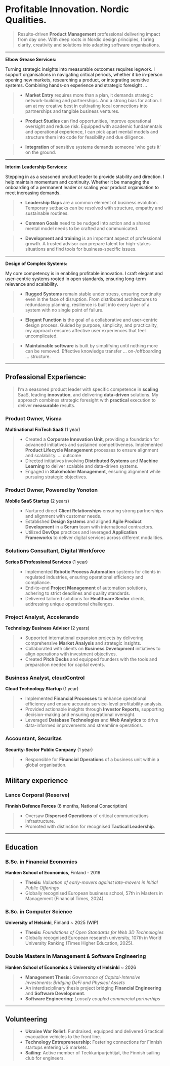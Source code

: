 # Profitable Innovation. Nordic Qualities.
> Results-driven **Product Management** professional delivering impact from day one. With deep roots in Nordic design principles, I bring clarity, creativity and solutions into adapting software organisations.

---

**Elbow Grease Services:**


Turning strategic insights into measurable outcomes requires legwork. I support organisations in navigating critical periods, whether it be in-person opening new markets, researching a product, or integrating sensitive systems. Combining hands-on experience and strategic foresight ...

> - **Market Entry** requires more than a plan, it demands strategic network-building and partnerships. And a strong bias for action. I am at my creative best in cultivating local connections into partnerships and tangible business ventures.

> - **Product Studies** can find opportunities, improve operational oversight and reduce risk. Equipped with academic fundamentals and operational experience, I can pick apart mental models and structure them into code for feasibility and due diligence.

> - **Integration** of sensitive systems demands someone 'who gets it' on the ground.

---

**Interim Leadership Services:**

Stepping in as a seasoned product leader to provide stability and direction. I help maintain momentum and continuity. Whether it be managing the onboarding of a permanent leader or scaling your product organisation to meet increasing demands.

> - **Leadership Gaps** are a common element of business evolution. Temporary setbacks can be resolved with structure, empathy and sustainable routines.

> - **Common Goals** need to be nudged into action and a shared mental model needs to be crafted and communicated.

> - **Development and training** is an important aspect of professional growth. A trusted advisor can prepare talent for high-stakes situations and find tools for business-specific issues.


---

**Design of Complex Systems:**

My core competency is in enabling profitable innovation. I craft elegant and user-centric systems rooted in open standards, ensuring long-term relevance and scalability. 

>  - **Rugged Systems** remain stable under stress, ensuring continuity even in the face of disruption. From distributed architectures to redundancy planning, resilience is built into every layer of a system with no single point of failure.

>  - **Elegant Function** is the goal of a collaborative and user-centric design process. Guided by purpose, simplicity, and practicality, my approach ensures affective user experiences that feel uncomplicated.

>  - **Maintainable software** is built by simplifying until nothing more can be removed. Effective knowledge transfer ... on-/offboarding ... structure.


---

## Professional Experience:

> I’m a seasoned product leader with specific competence in **scaling** SaaS, leading **innovation**, and delivering **data-driven** solutions. My approach combines strategic foresight with **practical** execution to deliver **measurable** results.

### Product Owner, Visma  
**Multinational FinTech SaaS** (1 year) 

>   - Created a **Corporate Innovation Unit**, providing a foundation for advanced initiatives and sustained competitiveness. Implemented **Product Lifecycle Management** processes to ensure alignment and scalability. ... outcome
>   - Directed initiatives involving **Distributed Systems** and **Machine Learning** to deliver scalable and data-driven systems.
>   - Engaged in **Stakeholder Management**, ensuring alignment while pursuing strategic objectives.


### Product Owner, Powered by Yonoton
**Mobile SaaS Startup** (2 years)  

>   - Nurtured direct **Client Relationships** ensuring strong partnerships and alignment with customer needs.
>   - Established **Design Systems** and aligned **Agile Product Development** in a **Scrum** team with international contractors.
>   - Utilized **DevOps** practices and leveraged **Application Frameworks** to deliver digital services across different modalities.



### Solutions Consultant, Digital Workforce  
**Series B Professional Services** (1 year)

>   - Implemented **Robotic Process Automation** systems for clients in regulated industries, ensuring operational efficiency and compliance.
>   - End-to-end **Project Management** of automation solutions, adhering to strict deadlines and quality standards.  
>   - Delivered tailored solutions for **Healthcare Sector** clients, addressing unique operational challenges.



### Project Analyst, Accelerando  
**Technology Business Advisor**  (2 years)

>   - Supported international expansion projects by delivering comprehensive **Market Analysis** and strategic insights.
>   - Collaborated with clients on **Business Development** initiatives to align operations with investment objectives.
>   - Created **Pitch Decks** and equipped founders with the tools and preparation needed for capital events.


### Business Analyst, cloudControl  
**Cloud Technology Startup**  (1 year)

>   - Implemented **Financial Processes** to enhance operational efficiency and ensure accurate service-level profitability analysis.  
>   - Provided actionable insights through **Investor Reports**, supporting decision-making and ensuring operational oversight.
>   - Leveraged **Database Technologies** and **Web Analytics** to drive data-informed improvements and streamline operations.



### Accountant, Securitas  
**Security-Sector Public Company** (1 year)

>   - Responsible for **Financial Operations** of a business unit within a global organisation.  


## Military experience

### Lance Corporal (Reserve)
**Finnish Defence Forces** (6 months, National Conscription) 

>   - Oversaw **Dispersed Operations** of critical communications infrastructure.
>   - Promoted with distinction for recognised **Tactical Leadership**.



---

## Education


### B.Sc. in Financial Economics
**Hanken School of Economics**, Finland - 2019
>   - **Thesis:** *Valuation of early-movers against late-movers in Initial Public Offerings*
>   - Globally recognised European business school, 57th in Masters in Management (Financial Times, 2024).


### B.Sc. in Computer Science
**University of Helsinki**, Finland ~ 2025 (WIP)
>  - **Thesis:**   *Foundations of Open Standards for Web 3D Technologies*
>  - Globally recognised European research university, 107th in World University Ranking (Times Higher Education, 2025).   
 

### Double Masters in Management & Software Engineering  
**Hanken School of Economics** & **University of Helsinki** ~ 2026
> - **Management Thesis:** *Governance of Capital-Intensive Investments: Bridging DeFi and Physical Assets*
> - An interdisciplinary thesis project bridging **Financial Engineering** and **Software Development**.
> - **Software Engineering**: *Loosely coupled commercial partnerhips*



---
## Volunteering  

> - **Ukraine War Relief:** Fundraised, equipped and delivered 6 tactical evacuation vehicles to the front line.
> - **Technology Entrepreneurship:** Fostering connections for Finnish startups entering US markets.
> - **Sailing:** Active member of Teekkaripurjehtijat, the Finnish sailing club for engineers.
